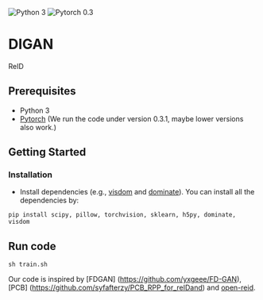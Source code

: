 ![Python 3](https://img.shields.io/badge/python-3-green.svg) ![Pytorch 0.3](https://img.shields.io/badge/pytorch-0.3-blue.svg)
# DIGAN
ReID 
## Prerequisites
- Python 3
- [Pytorch](https://pytorch.org/) (We run the code under version 0.3.1, maybe lower versions also work.)

## Getting Started

### Installation
- Install dependencies (e.g., [visdom](https://github.com/facebookresearch/visdom) and [dominate](https://github.com/Knio/dominate)). You can install all the dependencies by:
```
pip install scipy, pillow, torchvision, sklearn, h5py, dominate, visdom
```
## Run code
```
sh train.sh
```

Our code is inspired by [FDGAN] (https://github.com/yxgeee/FD-GAN), [PCB] (https://github.com/syfafterzy/PCB_RPP_for_reIDand) and [open-reid](https://github.com/Cysu/open-reid).


